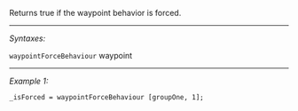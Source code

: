 Returns true if the waypoint behavior is forced.


---
*Syntaxes:*

`waypointForceBehaviour` waypoint

---
*Example 1:*

```sqf
_isForced = waypointForceBehaviour [groupOne, 1];
```